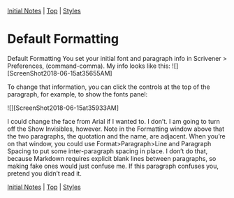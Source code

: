 [Initial Notes](01.html) | [Top](index.html) | [Styles](03.html)

# Default Formatting #

Default Formatting
You set your initial font and paragraph info in Scrivener > Preferences, (command-comma). My info looks like this:
![][ScreenShot2018-06-15at35655AM]

To change that information, you can click the controls at the top of the paragraph, for example, to show the fonts panel:

![][ScreenShot2018-06-15at35933AM]

I could change the face from Arial if I wanted to. I don’t. I am going to turn off the Show Invisibles, however.
Note in the Formatting window above that the two paragraphs, the quotation and the name, are adjacent. When you’re on that window, you could use Format>Paragraph>Line and Paragraph Spacing to put some inter-paragraph spacing in place. I don’t do that, because Markdown requires explicit blank lines between paragraphs, so making fake ones would just confuse me. If this paragraph confuses you, pretend you didn’t read it.




[Initial Notes](01.html) | [Top](index.html) | [Styles](03.html)




